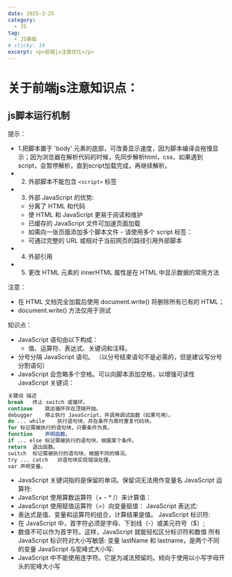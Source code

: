 ```yaml
---
date: 2025-3-25
category:
  - JS
tag:
  - JS基础
# sticky: 10
excerpt: <p>前端js注意优化</p>
---
```


# 关于前端js注意知识点：
## js脚本运行机制
提示：
+ 1.把脚本置于 'body' 元素的底部，可改善显示速度，因为脚本编译会拖慢显示；因为浏览器在解析代码的时候，先同步解析html，css，如果遇到script，会暂停解析，直到script加载完成，再继续解析。
+ 2. 外部脚本不能包含 `<script>` 标签
+ 3. 外部 JavaScript 的优势:
  - 分离了 HTML 和代码
  - 使 HTML 和 JavaScript 更易于阅读和维护
  - 已缓存的 JavaScript 文件可加速页面加载
  + 如需向一张页面添加多个脚本文件 - 请使用多个 script 标签：
  + 可通过完整的 URL 或相对于当前网页的路径引用外部脚本
+ 4. 外部引用
+ 5. 更改 HTML 元素的 innerHTML 属性是在 HTML 中显示数据的常用方法

注意：
+ 在 HTML 文档完全加载后使用 document.write() 将删除所有已有的 HTML；
+ document.write() 方法仅用于测试

知识点：
+ JavaScript 语句由以下构成：
  - 值、运算符、表达式、关键词和注释。
+ 分号分隔 JavaScript 语句。 （以分号结束语句不是必需的，但是建议写分号分割语句）
+ JavaScript 会忽略多个空格。可以向脚本添加空格，以增强可读性
JavaScript 关键词：
```bash
关键词	描述
break	终止 switch 或循环。
continue	跳出循环并在顶端开始。
debugger	停止执行 JavaScript，并调用调试函数（如果可用）。
do ... while	执行语句块，并在条件为真时重复代码块。
for	标记需被执行的语句块，只要条件为真。
function	声明函数。
if ... else	标记需被执行的语句块，根据某个条件。
return	退出函数。
switch	标记需被执行的语句块，根据不同的情况。
try ... catch	对语句块实现错误处理。
var	声明变量。
```
+ JavaScript 关键词指的是保留的单词。保留词无法用作变量名
JavaScript 运算符:
+ JavaScript 使用算数运算符（+ - * /）来计算值：
+ JavaScript 使用赋值运算符（=）向变量赋值：
JavaScript 表达式:
+ 表达式是值、变量和运算符的组合，计算结果是值。
JavaScript 标识符:
+ 在 JavaScript 中，首字符必须是字母、下划线（-）或美元符号（$）;
+ 数值不可以作为首字符。这样，JavaScript 就能轻松区分标识符和数值
所有 JavaScript 标识符对大小写敏感: 变量 lastName 和 lastname，是两个不同的变量
JavaScript 与驼峰式大小写:
+ JavaScript 中不能使用连字符。它是为减法预留的。倾向于使用以小写字母开头的驼峰大小写
